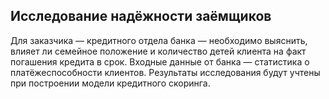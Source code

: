 ## Исследование надёжности заёмщиков

Для заказчика — кредитного отдела банка — необходимо выяснить, влияет ли семейное положение и количество детей клиента на факт погашения кредита в срок. 
Входные данные от банка — статистика о платёжеспособности клиентов. Результаты исследования будут учтены при построении модели кредитного скоринга.
